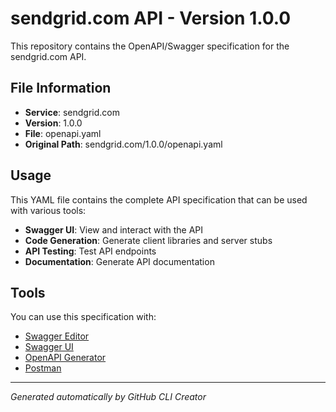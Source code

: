 # sendgrid.com API - Version 1.0.0

This repository contains the OpenAPI/Swagger specification for the sendgrid.com API.

## File Information

- **Service**: sendgrid.com
- **Version**: 1.0.0
- **File**: openapi.yaml
- **Original Path**: sendgrid.com/1.0.0/openapi.yaml

## Usage

This YAML file contains the complete API specification that can be used with various tools:

- **Swagger UI**: View and interact with the API
- **Code Generation**: Generate client libraries and server stubs
- **API Testing**: Test API endpoints
- **Documentation**: Generate API documentation

## Tools

You can use this specification with:

- [Swagger Editor](https://editor.swagger.io/)
- [Swagger UI](https://swagger.io/tools/swagger-ui/)
- [OpenAPI Generator](https://openapi-generator.tech/)
- [Postman](https://www.postman.com/)

---

*Generated automatically by GitHub CLI Creator*
